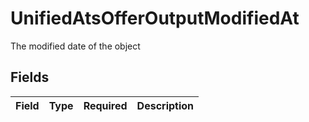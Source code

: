 # UnifiedAtsOfferOutputModifiedAt

The modified date of the object


## Fields

| Field       | Type        | Required    | Description |
| ----------- | ----------- | ----------- | ----------- |